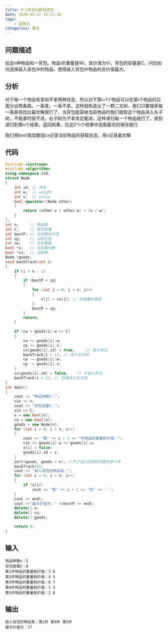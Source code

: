 ```yaml
---
title: 0-1背包问题回溯法
date: 2020-05-22 15:11:18
tags:
	- 回溯法
categories: 算法
---
```


## 问题描述

给定n种物品和一背包。物品i的重量是Wi，其价值为Vi，背包的容量是C，问应如何选择装入背包中的物品，使得装入背包中物品的总价值最大。

## 分析

对于每一个物品有拿和不拿两种状态，所以对于第i+1个物品可以在第i个物品的后面分出两条路，一条拿，一条不拿，这样就构造出了一颗二叉树，我们只要搜索每一条路径找出最优解就行了，当背包能容纳当前物品时我们就取这个物品进入左子树，不能拿时就不进，右子树为不拿肯定能进，这样递归每一个物品就行了，直到递归到第n个结束，返回结果，在这2^n个结果中选取最优的保存就行

我们用bool类型数组cx记录当前物品的获取状态，用x记录最优解

<!-- more -->

## 代码

``` cpp
#include <iostream>
#include <algorithm>
using namespace std;
struct Node
{
    int id; // 序号
    int w;  // weight
    int v;  // value
    bool operator<(Node other)
    {
        return (other.v / other.w) < (v / w);
    }
};
int n;     // 物品数
int C;     // 背包容量
int bestP; // 当前最优价值
int cp;    // 当前价值
int cw;    // 当前重量
bool *x;   // 当前最优解
bool *cx;  // 当前解
Node *goods;
void backTrack(int i)
{
    if (i > n - 1)
    {
        if (bestP < cp)
        {
            for (int j = 0; j < n; j++)
            {
                x[j] = cx[j]; // 存储最优路径
            }
            bestP = cp;
        }
        return;
    }

    if (cw + goods[i].w <= C)
    {
        cw += goods[i].w;
        cp += goods[i].v;
        cx[goods[i].id] = true;     // 装入背包
        backTrack(i + 1); // 进入左子树
        cw -= goods[i].w;
        cp -= goods[i].v;
    }
    cx[goods[i].id] = false;    // 不装入背包
    backTrack(i + 1); // 回溯进入右子树
}
int main()
{
    cout << "物品种数n：";
    cin >> n;
    cout << "背包容量C：";
    cin >> C;
    x = new bool[n];
    cx = new bool[n];
    goods = new Node[n];
    for (int i = 0; i < n; i++)
    {
        cout << "第" << i + 1 << "件物品的重量和价值：";
        cin >> goods[i].w >> goods[i].v;
        x[i] = false;
        goods[i].id = i;
    }
    sort(goods, goods + n); //为了减少回溯的次数先排个序
    backTrack(0);
    cout << "装入背包的物品有：";
    for (int i = 0; i < n; i++)
    {
        if (x[i])
            cout << "第" << i + 1 << "件" << ' ';
    }
    cout << endl;
    cout <<"最大价值为：" <<bestP << endl;
    delete[] x;
    delete[] cx;
    delete[] goods;

    return 0;
}
```

## 输入

```
物品种数n：5
背包容量C：8
第1件物品的重量和价值：3 6
第2件物品的重量和价值：4 5
第3件物品的重量和价值：6 7
第4件物品的重量和价值：1 3
第5件物品的重量和价值：2 8
```



## 输出

```
装入背包的物品有：第1件 第4件 第5件
最大价值为：17
```



